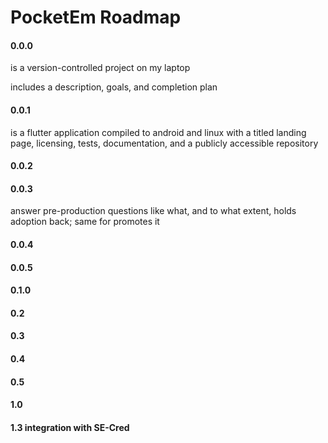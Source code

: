 # PocketEm Roadmap



#### 0.0.0 

is a version-controlled project on my laptop

includes a description, goals, and completion plan

#### 0.0.1 

is a flutter application compiled to android and linux with a titled landing page, licensing, tests, documentation, and a publicly accessible repository

#### 0.0.2


#### 0.0.3

answer pre-production questions like what, and to what extent, holds adoption back; same for promotes it



#### 0.0.4


#### 0.0.5


#### 0.1.0

#### 0.2

#### 0.3

#### 0.4

#### 0.5

#### 1.0

#### 1.3 integration with SE-Cred


